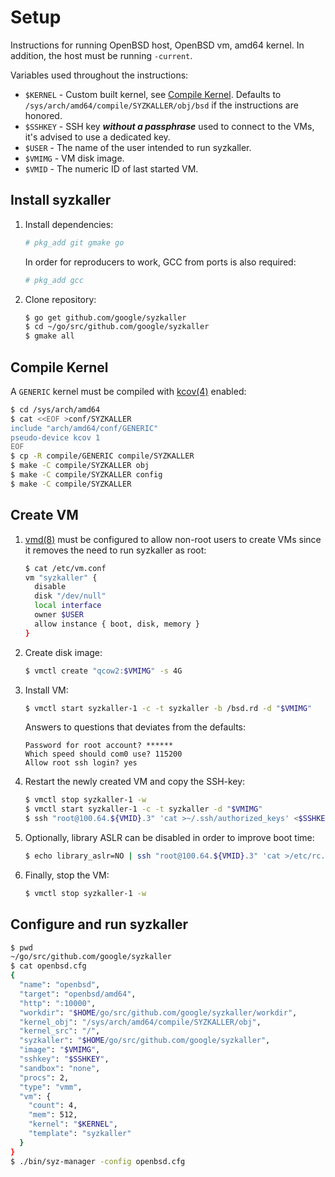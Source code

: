 # Setup

Instructions for running OpenBSD host, OpenBSD vm, amd64 kernel.
In addition, the host must be running `-current`.

Variables used throughout the instructions:

- `$KERNEL` - Custom built kernel, see [Compile Kernel](#compile-kernel).
              Defaults to `/sys/arch/amd64/compile/SYZKALLER/obj/bsd` if the
              instructions are honored.
- `$SSHKEY` - SSH key ***without a passphrase*** used to connect to the VMs,
              it's advised to use a dedicated key.
- `$USER`   - The name of the user intended to run syzkaller.
- `$VMIMG`  - VM disk image.
- `$VMID`   - The numeric ID of last started VM.

## Install syzkaller

1. Install dependencies:

   ```sh
   # pkg_add git gmake go
   ```

   In order for reproducers to work, GCC from ports is also required:

   ```sh
   # pkg_add gcc
   ```

2. Clone repository:

   ```sh
   $ go get github.com/google/syzkaller
   $ cd ~/go/src/github.com/google/syzkaller
   $ gmake all
   ```

## Compile Kernel

A `GENERIC` kernel must be compiled with
[kcov(4)](https://man.openbsd.org/kcov.4)
enabled:

```sh
$ cd /sys/arch/amd64
$ cat <<EOF >conf/SYZKALLER
include "arch/amd64/conf/GENERIC"
pseudo-device kcov 1
EOF
$ cp -R compile/GENERIC compile/SYZKALLER
$ make -C compile/SYZKALLER obj
$ make -C compile/SYZKALLER config
$ make -C compile/SYZKALLER
```

## Create VM

1. [vmd(8)](https://man.openbsd.org/vmd.8)
   must be configured to allow non-root users to create VMs since it removes the
   need to run syzkaller as root:

   ```sh
   $ cat /etc/vm.conf
   vm "syzkaller" {
     disable
     disk "/dev/null"
     local interface
     owner $USER
     allow instance { boot, disk, memory }
   }
   ```

2. Create disk image:

   ```sh
   $ vmctl create "qcow2:$VMIMG" -s 4G
   ```

3. Install VM:

   ```sh
   $ vmctl start syzkaller-1 -c -t syzkaller -b /bsd.rd -d "$VMIMG"
   ```

   Answers to questions that deviates from the defaults:

   ```
   Password for root account? ******
   Which speed should com0 use? 115200
   Allow root ssh login? yes
   ```

4. Restart the newly created VM and copy the SSH-key:

   ```sh
   $ vmctl stop syzkaller-1 -w
   $ vmctl start syzkaller-1 -c -t syzkaller -d "$VMIMG"
   $ ssh "root@100.64.${VMID}.3" 'cat >~/.ssh/authorized_keys' <$SSHKEY.pub
   ```

5. Optionally, library ASLR can be disabled in order to improve boot time:

   ```sh
   $ echo library_aslr=NO | ssh "root@100.64.${VMID}.3" 'cat >/etc/rc.conf.local'
   ```

6. Finally, stop the VM:

   ```sh
   $ vmctl stop syzkaller-1 -w
   ```

## Configure and run syzkaller

```sh
$ pwd
~/go/src/github.com/google/syzkaller
$ cat openbsd.cfg
{
  "name": "openbsd",
  "target": "openbsd/amd64",
  "http": ":10000",
  "workdir": "$HOME/go/src/github.com/google/syzkaller/workdir",
  "kernel_obj": "/sys/arch/amd64/compile/SYZKALLER/obj",
  "kernel_src": "/",
  "syzkaller": "$HOME/go/src/github.com/google/syzkaller",
  "image": "$VMIMG",
  "sshkey": "$SSHKEY",
  "sandbox": "none",
  "procs": 2,
  "type": "vmm",
  "vm": {
    "count": 4,
    "mem": 512,
    "kernel": "$KERNEL",
    "template": "syzkaller"
  }
}
$ ./bin/syz-manager -config openbsd.cfg
```
